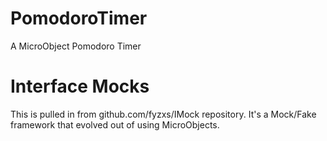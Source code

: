 # PomodoroTimer
A MicroObject Pomodoro Timer

# Interface Mocks
This is pulled in from github.com/fyzxs/IMock repository. It's a Mock/Fake framework that evolved out of using MicroObjects. 